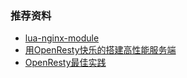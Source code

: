 ### 推荐资料

- [lua-nginx-module](https://github.com/openresty/lua-nginx-module)
- [用OpenResty快乐的搭建高性能服务端](http://www.stuq.org/my/courses/study/1015)
- [OpenResty最佳实践](https://moonbingbing.gitbooks.io/openresty-best-practices/content/)
